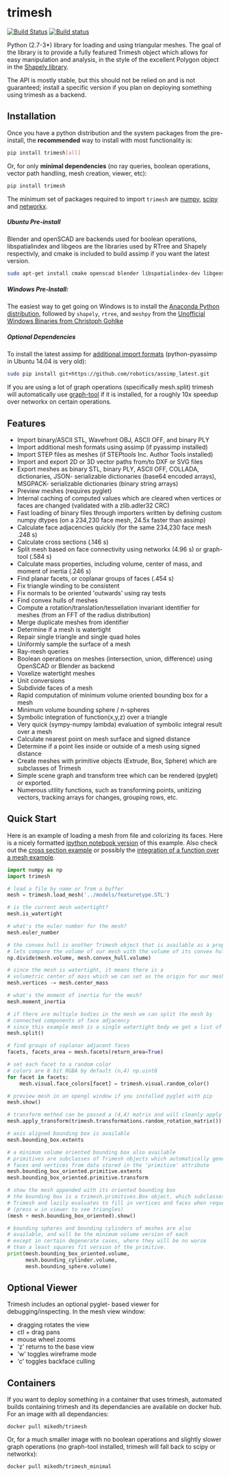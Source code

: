 # trimesh #
[![Build Status](https://travis-ci.org/mikedh/trimesh.svg?branch=master)](https://travis-ci.org/mikedh/trimesh) [![Build status](https://ci.appveyor.com/api/projects/status/j8h3luwvst1tkghl?svg=true)](https://ci.appveyor.com/project/mikedh/trimesh)

Python (2.7-3*) library for loading and using triangular meshes. The goal of the library is to provide a fully featured Trimesh object which allows for easy manipulation and analysis, in the style of the excellent Polygon object in the [Shapely library](http://toblerity.org/shapely/manual.html).

The API is mostly stable, but this should not be relied on and is not guaranteed; install a specific version if you plan on deploying something using trimesh as a backend.

## Installation

Once you have a python distribution and the system packages from the pre-install, the **recommended** way to install with most functionality is:
```bash
pip install trimesh[all]
```

Or, for only **minimal dependencies** (no ray queries, boolean operations, vector path handling, mesh creation, viewer, etc):

```bash
pip install trimesh
```

The minimum set of packages required to import `trimesh` are
[numpy](http://www.numpy.org/), [scipy](http://www.scipy.org/) and [networkx](https://networkx.github.io/). 


##### Ubuntu Pre-install
Blender and openSCAD are backends used for boolean operations, libspatialindex and libgeos are the libraries used by RTree and Shapely respectivly, and cmake is included to build assimp if you want the latest version.

```bash
sudo apt-get install cmake openscad blender libspatialindex-dev libgeos-dev
```

##### Windows Pre-Install:
The easiest way to get going on Windows is to install the [Anaconda Python distribution](https://www.continuum.io/downloads), followed by `shapely`, `rtree`, and `meshpy` from the [Unofficial Windows Binaries from Christoph Gohlke](http://www.lfd.uci.edu/~gohlke/pythonlibs/)

##### Optional Dependencies

To install the latest assimp for [additional import formats](http://www.assimp.org/main_features_formats.html) (python-pyassimp in Ubuntu 14.04 is very old):

```bash
sudo pip install git+https://github.com/robotics/assimp_latest.git
```

If you are using a lot of graph operations (specifically mesh.split) trimesh will automatically use [graph-tool](https://graph-tool.skewed.de/download) if it is installed, for a roughly 10x speedup over networkx on certain operations.


## Features

* Import binary/ASCII STL, Wavefront OBJ, ASCII OFF, and binary PLY
* Import additional mesh formats using assimp (if pyassimp installed)
* Import STEP files as meshes (if STEPtools Inc. Author Tools installed)
* Import and export 2D or 3D vector paths from/to DXF or SVG files
* Export meshes as binary STL, binary PLY, ASCII OFF, COLLADA, dictionaries, JSON- serializable dictionaries (base64 encoded arrays), MSGPACK- serializable dictionaries (binary string arrays)
* Preview meshes (requires pyglet)
* Internal caching of computed values which are cleared when vertices or faces are changed (validated with a zlib.adler32 CRC)
* Fast loading of binary files through importers written by defining custom numpy dtypes (on a 234,230 face mesh, 24.5x faster than assimp)
* Calculate face adjacencies quickly (for the same 234,230 face mesh .248 s)
* Calculate cross sections (.146 s)
* Split mesh based on face connectivity using networkx (4.96 s) or graph-tool (.584 s)
* Calculate mass properties, including volume, center of mass, and moment of inertia (.246 s)
* Find planar facets, or coplanar groups of faces (.454 s)
* Fix triangle winding to be consistent 
* Fix normals to be oriented 'outwards' using ray tests
* Find convex hulls of meshes
* Compute a rotation/translation/tessellation invariant identifier for meshes (from an FFT of the radius distribution)
* Merge duplicate meshes from identifier
* Determine if a mesh is watertight
* Repair single triangle and single quad holes
* Uniformly sample the surface of a mesh
* Ray-mesh queries
* Boolean operations on meshes (intersection, union, difference) using OpenSCAD or Blender as backend
* Voxelize watertight meshes
* Unit conversions
* Subdivide faces of a mesh
* Rapid computation of minimum volume oriented bounding box for a mesh
* Minimum volume bounding sphere / n-spheres
* Symbolic integration of function(x,y,z) over a triangle
* Very quick (sympy-numpy lambda) evaluation of symbolic integral result over a mesh 
* Calculate nearest point on mesh surface and signed distance
* Determine if a point lies inside or outside of a mesh using signed distance
* Create meshes with primitive objects (Extrude, Box, Sphere) which are subclasses of Trimesh
* Simple scene graph and transform tree which can be rendered (pyglet) or exported.
* Numerous utility functions, such as transforming points, unitizing vectors, tracking arrays for changes, grouping rows, etc.

## Quick Start

Here is an example of loading a mesh from file and colorizing its faces. Here is a nicely formatted
[ipython notebook version](http://github.com/mikedh/trimesh/blob/master/examples/quick_start.ipynb) of this example. Also check out the [cross section example](https://github.com/mikedh/trimesh/blob/master/examples/section.ipynb) or possibly the [integration of a function over a mesh example](https://github.com/mikedh/trimesh/blob/master/examples/integrate.ipynb).

```python
import numpy as np
import trimesh

# load a file by name or from a buffer
mesh = trimesh.load_mesh('../models/featuretype.STL')

# is the current mesh watertight?
mesh.is_watertight

# what's the euler number for the mesh?
mesh.euler_number

# the convex hull is another Trimesh object that is available as a property
# lets compare the volume of our mesh with the volume of its convex hull
np.divide(mesh.volume, mesh.convex_hull.volume)

# since the mesh is watertight, it means there is a
# volumetric center of mass which we can set as the origin for our mesh
mesh.vertices -= mesh.center_mass

# what's the moment of inertia for the mesh?
mesh.moment_inertia

# if there are multiple bodies in the mesh we can split the mesh by
# connected components of face adjacency
# since this example mesh is a single watertight body we get a list of one mesh
mesh.split()

# find groups of coplanar adjacent faces
facets, facets_area = mesh.facets(return_area=True)

# set each facet to a random color
# colors are 8 bit RGBA by default (n,4) np.uint8
for facet in facets:
    mesh.visual.face_colors[facet] = trimesh.visual.random_color()

# preview mesh in an opengl window if you installed pyglet with pip
mesh.show()

# transform method can be passed a (4,4) matrix and will cleanly apply the transform
mesh.apply_transform(trimesh.transformations.random_rotation_matrix())

# axis aligned bounding box is available
mesh.bounding_box.extents

# a minimum volume oriented bounding box also available
# primitives are subclasses of Trimesh objects which automatically generate
# faces and vertices from data stored in the 'primitive' attribute
mesh.bounding_box_oriented.primitive.extents
mesh.bounding_box_oriented.primitive.transform

# show the mesh appended with its oriented bounding box
# the bounding box is a trimesh.primitives.Box object, which subclasses
# Trimesh and lazily evaluates to fill in vertices and faces when requested
# (press w in viewer to see triangles)
(mesh + mesh.bounding_box_oriented).show()

# bounding spheres and bounding cylinders of meshes are also
# available, and will be the minimum volume version of each
# except in certain degenerate cases, where they will be no worse
# than a least squares fit version of the primitive.
print(mesh.bounding_box_oriented.volume, 
      mesh.bounding_cylinder.volume,
      mesh.bounding_sphere.volume)

```

## Optional Viewer

Trimesh includes an optional pyglet- based viewer for debugging/inspecting. In the mesh view window:

* dragging rotates the view
* ctl + drag pans
* mouse wheel zooms
* 'z' returns to the base view 
* 'w' toggles wireframe mode
* 'c' toggles backface culling

## Containers
   
If you want to deploy something in a container that uses trimesh, automated builds containing trimesh and its dependancies are available on docker hub. For an image with all dependancies:

`docker pull mikedh/trimesh`

Or, for a much smaller image with no boolean operations and slightly slower graph operations (no graph-tool installed, trimesh will fall back to scipy or networkx):

`docker pull mikedh/trimesh_minimal`